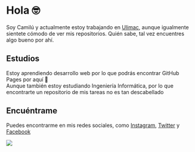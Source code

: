 # Hola 🤓
Soy Camilú y actualmente estoy trabajando en [Ulimac](https://camilu-png.github.io/portafolio.html), aunque igualmente sientete cómodo de ver mis repositorios. 
Quién sabe, tal vez encuentres algo bueno por ahí.

## Estudios
Estoy aprendiendo desarrollo web por lo que podrás encontrar GitHub Pages por aquí 👀<br>
Aunque también estoy estudiando Ingeniería Informática, por lo que encontrarte un repositorio de mis tareas no es tan descabellado
## Encuéntrame

Puedes encontrarme en mis redes sociales, como [Instagram](https://www.instagram.com/camilu_png/), [Twitter](https://twitter.com/camilu_png) y [Facebook](https://www.facebook.com/camila.arancibia.98096/)

<!--
**Camilu-png/Camilu-png** is a ✨ _special_ ✨ repository because its `README.md` (this file) appears on your GitHub profile.

Here are some ideas to get you started:

- 🔭 I’m currently working on ...
- 🌱 I’m currently learning ...
- 👯 I’m looking to collaborate on ...
- 🤔 I’m looking for help with ...
- 💬 Ask me about ...
- 📫 How to reach me: ...
- 😄 Pronouns: ...
- ⚡ Fun fact: ...
-->
<a href="https://wakatime.com"><img src="https://wakatime.com/share/@d82f4a7a-0442-403c-a77c-f46272493e07/5996e511-5783-488b-91b0-ca13008dc9a8.png" /></a>
